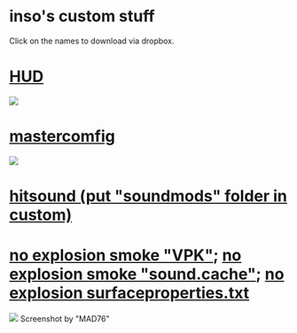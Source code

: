 # inso's custom stuff

Click on the names to download via dropbox.

# [HUD](https://www.dropbox.com/sh/32esg9z8kvna59p/AAAyH7CfvNhfvfGr9SskSuUza?dl=0)
![](https://imgur.com/39WjfSC.jpg)

# [mastercomfig](https://www.dropbox.com/sh/bfd84iwt7p4p5sj/AADWbMrYn0uaDDk1OLkb10nqa?dl=0)
![](https://imgur.com/Vj6UaTj.png)

# [hitsound (put "soundmods" folder in custom)](https://www.dropbox.com/sh/m4aqm2y82sh4cjr/AABQm2_PR9CNpDzOW4VVjBBPa?dl=0)

# [no explosion smoke "VPK"](https://www.dropbox.com/s/tsizw0ffwqh7onc/smoke.vpk?dl=0); [no explosion smoke "sound.cache"](https://www.dropbox.com/s/zjfp5e41m58hee7/smoke.vpk.sound.cache?dl=0); [no explosion surfaceproperties.txt](https://www.dropbox.com/s/o8fhghbpoltvyuf/surfaceproperties.txt?dl=0)
![](http://i.imgur.com/b9GkEYe.jpg)
Screenshot by "MAD76"
